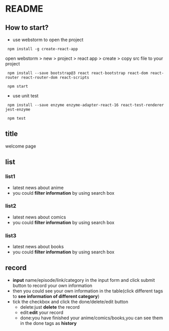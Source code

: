 # README
## How to start?
* use webstorm to open the project

``` npm install -g create-react-app```

open webstorm > new > project > react app > create > copy src file to your project

``` npm install --save bootstrap@3 react react-bootstrap react-dom react-router react-router-dom react-scripts```

``` npm start```
* use unit test

``` npm install --save enzyme enzyme-adapter-react-16 react-test-renderer jest-enzyme```

``` npm test```
## title
welcome page
## list
### list1
* latest news about anime
* you could **filter information** by using search box
### list2
* latest news about comics
* you could **filter information** by using search box
### list3
* latest news about books
* you could **filter information** by using search box
## record
* **input** name/episode/link/category in the input form and click submit button to record your own information
* then you could see your own information in the table(click different tags to **see information of different category**)
* tick the checkbox and click the done/delete/edit button
    * delete:just **delete** the record
    * edit:**edit** your record
    * done:you have finished your anime/comics/books,you can see them in the done tags as **history**
